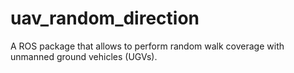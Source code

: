 # uav_random_direction

A ROS package that allows to perform random walk coverage with unmanned ground vehicles (UGVs).
